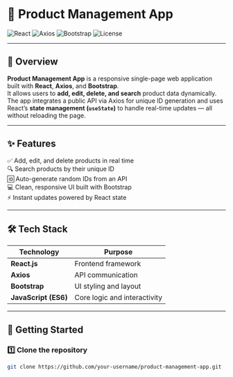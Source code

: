 # 🧩 Product Management App  
![React](https://img.shields.io/badge/React-20232A?style=for-the-badge&logo=react&logoColor=61DAFB)
![Axios](https://img.shields.io/badge/Axios-671ddf?style=for-the-badge&logo=axios&logoColor=white)
![Bootstrap](https://img.shields.io/badge/Bootstrap-563D7C?style=for-the-badge&logo=bootstrap&logoColor=white)
![License](https://img.shields.io/badge/License-MIT-green?style=for-the-badge)

---

## 📖 Overview
**Product Management App** is a responsive single-page web application built with **React**, **Axios**, and **Bootstrap**.  
It allows users to **add, edit, delete, and search** product data dynamically.  
The app integrates a public API via Axios for unique ID generation and uses React’s **state management (`useState`)** to handle real-time updates — all without reloading the page.

---

## ✨ Features
✅ Add, edit, and delete products in real time  
🔍 Search products by their unique ID  
🆔 Auto-generate random IDs from an API  
💻 Clean, responsive UI built with Bootstrap  
⚡ Instant updates powered by React state  

---

## 🛠️ Tech Stack
| Technology | Purpose |
|-------------|----------|
| **React.js** | Frontend framework |
| **Axios** | API communication |
| **Bootstrap** | UI styling and layout |
| **JavaScript (ES6)** | Core logic and interactivity |

---

## 🚀 Getting Started

### 1️⃣ Clone the repository
```bash
git clone https://github.com/your-username/product-management-app.git
